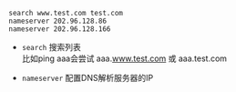 

```
search www.test.com test.com
nameserver 202.96.128.86
nameserver 202.96.128.166
```

- `search` 搜索列表  
比如ping aaa会尝试 aaa.www.test.com 或 aaa.test.com

- `nameserver` 配置DNS解析服务器的IP


